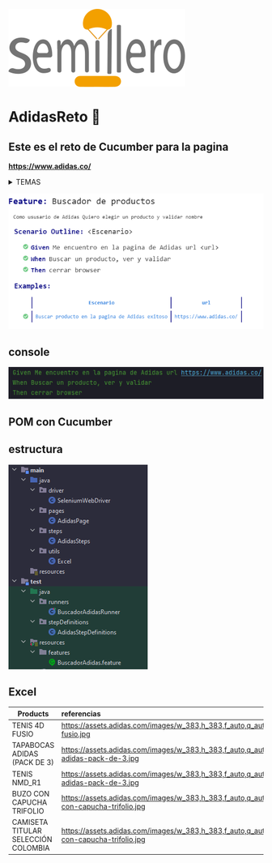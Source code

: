

![Logo](imagen_sqa.svg) 



# AdidasReto 🚀


## Este es el reto de Cucumber para la pagina 

   **https://www.adidas.co/**

<details>
<summary markdown="span">TEMAS</summary>
<summary markdown="span">Selenium</summary>
<summary markdown="span">POM</summary>
<summary markdown="span">POM con Cucumber</summary>
</details>


![Logo](CaptureReport.PNG) 

## console
![captureConsole](CaptureConsole.PNG)


## POM con Cucumber
## estructura
![Logo](capture_POM.PNG) 


## Excel 
**Products** | **referencias**
------------- |:-------------
TENIS 4D FUSIO  | https://assets.adidas.com/images/w_383,h_383,f_auto,q_auto:sensitive,fl_lossy/07bfe4df4cff44c1b474ac72011ff1bd_9366/tenis-4d-fusio.jpg
TAPABOCAS ADIDAS (PACK DE 3) | https://assets.adidas.com/images/w_383,h_383,f_auto,q_auto:sensitive,fl_lossy/f24a086fa5954f0fa8abac5300b1b92e_faec/tapabocas-adidas-pack-de-3.jpg
TENIS NMD_R1 | https://assets.adidas.com/images/w_383,h_383,f_auto,q_auto:sensitive,fl_lossy/f24a086fa5954f0fa8abac5300b1b92e_faec/tapabocas-adidas-pack-de-3.jpg
BUZO CON CAPUCHA TRIFOLIO | https://assets.adidas.com/images/w_383,h_383,f_auto,q_auto:sensitive,fl_lossy/9fa25d8d35404784853fa873013bc6eb_9366/buzo-con-capucha-trifolio.jpg
CAMISETA TITULAR SELECCIÓN COLOMBIA | https://assets.adidas.com/images/w_383,h_383,f_auto,q_auto:sensitive,fl_lossy/9fa25d8d35404784853fa873013bc6eb_9366/buzo-con-capucha-trifolio.jpg



